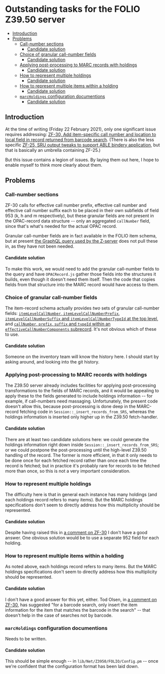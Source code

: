 # Outstanding tasks for the FOLIO Z39.50 server


<!-- md2toc -l 2 TODO.md -->
* [Introduction](#introduction)
* [Problems](#problems)
    * [Call-number sections](#call-number-sections)
        * [Candidate solution](#candidate-solution)
    * [Choice of granular call-number fields](#choice-of-granular-call-number-fields)
        * [Candidate solution](#candidate-solution)
    * [Applying post-processing to MARC records with holdings](#applying-post-processing-to-marc-records-with-holdings)
        * [Candidate solution](#candidate-solution)
    * [How to represent multiple holdings](#how-to-represent-multiple-holdings)
        * [Candidate solution](#candidate-solution)
    * [How to represent multiple items within a holding](#how-to-represent-multiple-items-within-a-holding)
        * [Candidate solution](#candidate-solution)
    * [`marcHoldings` configuration documentions](#marcholdings-configuration-documentions)
        * [Candidate solution](#candidate-solution)



## Introduction

At the time of writing (Friday 22 February 2021), only one significant issue requires addressing: [ZF-30, Add item-specific call number and location to local field in record returned from barcode search](https://issues.folio.org/browse/ZF-30). (There is also the less specific [ZF-25, SRU output tweaks to support ABLE bindery application](https://issues.folio.org/browse/ZF-25), but that is basically an umbrella containing ZF-25.)

But this issue contains a legion of issues. By laying them out here, I hope to enable myself to think more clearly about them.



## Problems


### Call-number sections

ZF-30 calls for effective call number prefix, effective call number and effective call number suffix each to be placed in their own subfields of field 953 (k, h and m respectively), but these granular fields are not present in the OPAC-record data structure -- only an aggregated `callNumber` field, since that's what's needed for the actual OPAC record.

Granular call-number fields are in fact available in the FOLIO item schema, but at present [the GraphQL query used by the Z-server](../etc/instances.graphql-query) does not pull these in, as they have not been needed.

#### Candidate solution

To make this work, we would need to add the granular call-number fields to the query and have `OPACRecord.js` gather those fields into the structures it builds, even though it doesn't need them itself. Then the code that copies fields from that structure into the MARC record would have access to them.


### Choice of granular call-number fields

The item-record schema actually provides _two_ sets of granular call-number fields: [`itemLevelCallNumber`, `itemLevelCallNumberPrefix`, `itemLevelCallNumberSuffix` and `itemLevelCallNumberTypeId` at the top level](https://github.com/folio-org/mod-inventory-storage/blob/4e164c9c524b1fd002f1aebe50cf44dc8eb873fa/ramls/item.json#L42-L57), and [`callNumber`, `prefix`, `suffix` and `typeId` within an `effectiveCallNumberComponents` subrecord](https://github.com/folio-org/mod-inventory-storage/blob/4e164c9c524b1fd002f1aebe50cf44dc8eb873fa/ramls/item.json#L58-L85). It's not obvious which of these to use.

#### Candidate solution

Someone on the inventory team will know the history here. I should start by asking around, and looking into the git history.


### Applying post-processing to MARC records with holdings

The Z39.50 server already includes facilities for applying post-processing transformations to the fields of MARC records, and it would be appealing to apply these to the fields generated to include holdings information -- for example, if call-numbers need massaging. Unfortunately, the present code doesn't allow this, because post-processing is done deep in the MARC-record fetching code in `Session::_insert_records_from_SRS`, whereas the holdings information is inserted only higher up in the Z39.50 fetch-handler.

#### Candidate solution

There are at least two candidate solutions here: we could generate the holdings information right down inside `Session::_insert_records_from_SRS`; or we could postpone the post-processing until the high-level Z39.50 handling of the record. The former is more efficient, in that it only needs to be done once for each fetched record rather than once each time the record is fetched; but in practice it's probably rare for records to be fetched more than once, so this is not a very important consideration.


### How to represent multiple holdings

The difficulty here is that in general each instance has many holdings (and each holdings record refers to many items). But the MARC holdings specifications don't seem to directly address how this multiplicity should be represented.

#### Candidate solution

Despite having raised this in [a comment on ZF-30](https://issues.folio.org/browse/ZF-30?focusedCommentId=97524&page=com.atlassian.jira.plugin.system.issuetabpanels:comment-tabpanel#comment-97524) I don't have a good answer. One obvious solution would be to use a separate 952 field for each holding.


### How to represent multiple items within a holding

As noted above, each holdings record refers to many items. But the MARC holdings specifications don't seem to directly address how this multiplicity should be represented.

#### Candidate solution

I don't have a good answer for this yet, either. Tod Olsen, in [a comment on ZF-30](https://issues.folio.org/browse/ZF-30?focusedCommentId=97640&page=com.atlassian.jira.plugin.system.issuetabpanels:comment-tabpanel#comment-97640), has suggested "for a barcode search, only insert the item information for the item that matches the barcode in the search" -- that doesn't help in the case of searches not by barcode.


### `marcHoldings` configuration documentions

Needs to be written.

#### Candidate solution

This should be simple enough -- in `lib/Net/Z3950/FOLIO/Config.pm` -- once we're confident that the configuration format has been laid down.


